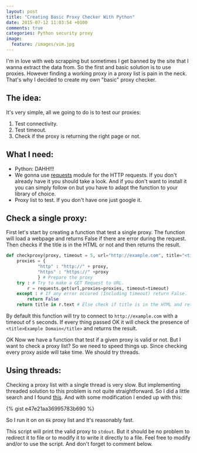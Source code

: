 ```yaml
---
layout: post
title: "Creating Basic Proxy Checker With Python"
date: 2015-07-12 11:03:54 +0100
comments: true
categories: Python security proxy
image:
  feature: /images/vim.jpg
---
```


I'm in love with web scrapping but sometimes I get banned by the site that I wanna extract the data from. So the first and basic solution is to use proxies. However finding a working proxy in a proxy list is pain in the neck. That's why I decided to create my own "basic" proxy checker.

<!-- more -->

## The idea: 
It's very simple, all we going to do is to test our proxies:

1. Test connectivity.
2. Test timeout.
3. Check if the proxy is returning the right page or not.

## What I need:

* Python: DAHH!!!
* We gonna use [requests](http://docs.python-requests.org/en/latest/) module for the HTTP requests. If you don't already have it you should take a look. And if you don't want to install it you can simply follow on but you have to adapt the function to your library of choice.
* Proxy list to test. If you don't have one just google it.

## Check a single proxy:


First let's start by creating a function that test a single proxy. The function will load a webpage and returns False if there are error during the request. Then checks if the title is in the HTML or not and then returns the result.

```python Check single proxy 
def checkproxy(proxy, timeout = 5, url="http://example.com", title="<title>Example Domain</title>"):
    proxies = {
            "http" : "http://" + proxy,
            "https" : "https://" +proxy
            } # Prepare the proxy
    try : # Try to make a GET Request to URL.
        r = requests.get(url,proxies=proxies, timeout=timeout)
    except : # If any error occured (Including timeout) return False.
        return False
    return title in r.text # Else check if title is in the HTML and return the result.
```
By default this function will try to connect to `http://example.com` with a timeout of `5` seconds. If every thing passed OK it will check the presence of `<title>Example Domain</title>` and returns the result. 

OK Now we have a function that test if a given proxy is valid or not. But I want to check a proxy list? So we need to speed things up. Since checking every proxy aside will take time. We should try threads.

## Using threads:

Checking a proxy list with a single thread is very slow. But implementing threaded solution to this problem is not quite straightforward. So I did a little search and I found [this](http://stackoverflow.com/a/2635066/4237058). And with some modification I ended up with this:

{% gist e47e21aa36995783b690 %}


So I run it on on `6k` proxy list and It's reasonably fast. 

This script will print the valid proxy to `stdout`. But it should be no problem to redirect it to file or to modify it to write it directly to a file. Feel free to modify and/or to use the script. And don't forget to comment below.



